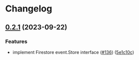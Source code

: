 # Changelog

## [0.2.1](https://github.com/get-eventually/go-eventually/compare/firestore-v0.2.0...firestore-v0.2.1) (2023-09-22)


### Features

* implement Firestore event.Store interface ([#136](https://github.com/get-eventually/go-eventually/issues/136)) ([5e1c10c](https://github.com/get-eventually/go-eventually/commit/5e1c10c04d5a51b89da7ba146665882fdfeba237))
